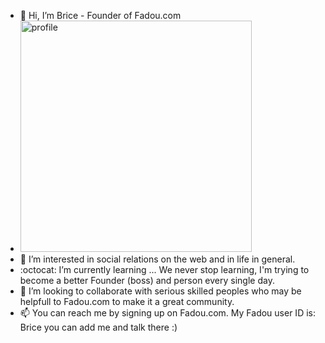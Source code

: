 
- 👋 Hi, I’m Brice - Founder of Fadou.com
- <img width="370" alt="profile" src="https://user-images.githubusercontent.com/40794177/158017492-3e57f5cd-3d91-49e2-a375-2fd1842846db.png">
- 👀 I’m interested in social relations on the web and in life in general.
- :octocat: I’m currently learning ... We never stop learning, I'm trying to become a better Founder (boss) and person every single day.
- 💞️ I’m looking to collaborate with serious skilled peoples who may be helpfull to Fadou.com to make it a great community.
- 📫 You can reach me by signing up on Fadou.com. My Fadou user ID is: Brice you can add me and talk there :) 




<!---
fadoucom/fadoucom is a ✨ special ✨ repository because its `README.md` (this file) appears on your GitHub profile.
You can click the Preview link to take a look at your changes.
--->
